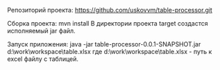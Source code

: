 Репозиторий проекта:
https://github.com/uskovvm/table-processor.git

Сборка проекта:
mvn install
В директории проекта target создастся исполняемый jar файл.

Запуск приложения:
java -jar table-processor-0.0.1-SNAPSHOT.jar d:\work\workspace\table.xlsx
где d:\work\workspace\table.xlsx - путь к excel файлу с таблицей.


